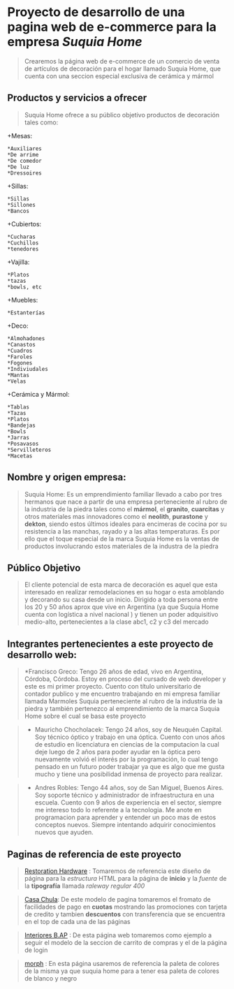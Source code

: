 # Proyecto de desarrollo de una pagina web de e-commerce para la empresa *Suquia Home*
> Crearemos la página web de e-commerce de un comercio de venta de artículos de decoración para el hogar llamado Suquia Home, que cuenta con una seccion especial exclusiva de cerámica y mármol
  
## Productos y servicios a ofrecer

>Suquia Home ofrece a su público objetivo productos de decoración tales como:

+Mesas:

    *Auxiliares
    *De arrime
    *De comedor
    *De luz
    *Dressoires

+Sillas:

    *Sillas
    *Sillones
    *Bancos

+Cubiertos:

    *Cucharas
    *Cuchillos
    *tenedores

+Vajilla:

    *Platos
    *tazas
    *bowls, etc
 
+Muebles:
    
    *Estanterías

+Deco:

    *Almohadones
    *Canastos
    *Cuadros
    *Faroles
    *Fogones
    *Indiviudales
    *Mantas
    *Velas 

+Cerámica y Mármol:

    *Tablas
    *Tazas
    *Platos
    *Bandejas
    *Bowls
    *Jarras
    *Posavasos
    *Servilleteros
    *Macetas


## Nombre y origen empresa: 
> Suquia Home: Es un emprendimiento familiar llevado a cabo por tres hermanos que nace a partir de una empresa perteneciente al rubro de la industria de la piedra tales como el **mármol**, el **granito**, **cuarcitas** y otros materiales mas innovadores como el **neolith**, **purastone** y **dekton**, siendo estos últimos ideales para encimeras de cocina por su resistencia a las manchas, rayado y a las altas temperaturas. Es por ello que el toque especial de la marca Suquia Home es la ventas de productos involucrando estos materiales de la industra de la piedra


## Público Objetivo

>El cliente potencial de esta marca de decoración es aquel que esta interesado en realizar remodelaciones en su hogar o esta amoblando y decorando su casa desde un inicio. Dirigido a toda persona entre los 20 y 50 años aprox que vive en Argentina (ya que Suquia Home cuenta con logística a nivel nacional ) y tienen un poder adquisitivo medio-alto, pertenecientes a la clase abc1, c2 y c3 del mercado


## Integrantes pertenecientes a este proyecto de desarrollo web:

>*Francisco Greco: Tengo 26 años de edad, vivo en Argentina, Córdoba, Córdoba. Estoy en proceso del cursado de web developer y este es mi primer proyecto.  Cuento con título universitario de contador publico y me encuentro trabajando en mi empresa familiar llamada Marmoles Suquia perteneciente al rubro de la industria de la piedra y también pertenezco al emprendimiento de la marca Suquia Home sobre el cual se basa este proyecto

>* Mauricho Chocholacek: Tengo 24 años, soy de Neuquén Capital. Soy técnico óptico y trabajo en una óptica. Cuento con unos años de estudio en licenciatura en ciencias de la computacion la cual deje luego de 2 años para poder ayudar en la óptica pero nuevamente volvió el interés por la programación, lo cual tengo pensado en un futuro poder trabajar ya que es algo que me gusta mucho y tiene una posibilidad inmensa de proyecto para realizar.

>* Andres Robles: Tengo 44 años, soy de San Miguel, Buenos Aires. Soy soporte técnico y administrador de infraestructura en una escuela. Cuento con 9 años de experiencia en el sector, siempre me intereso todo lo referente a la tecnologia. Me anote en programacion para aprender y entender un poco mas de estos conceptos nuevos. Siempre intentando adquirir conocimientos nuevos que ayuden.


## Paginas de referencia de este proyecto
> [Restoration Hardware](https://rh.com/) : Tomaremos de referencia este diseño de página para la *estructura* HTML para la página de **inicio** y la *fuente* de la **tipografía** llamada *raleway regular 400*

> [Casa Chula](http://www.casachula.com.ar/): De este modelo de pagina tomaremos el fromato de facilidades de pago en **cuotas** mostrando las promociones con tarjeta de credito y tambien **descuentos** con transferencia que se encuentra en el top de cada una de las páginas

> [Interiores B.AP](https://interioresbap.mitiendanube.com/comprar/) : De esta página web tomaremos como ejemplo a seguir el modelo de la seccion de carrito de compras y el de la página de login

> [morph](https://www.morph.com.ar/deco-hogar.html) : En esta página usaremos de referencia la paleta de colores de la misma ya que suquia home para a tener esa paleta de colores de blanco y negro




